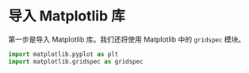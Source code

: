 # 导入 Matplotlib 库

第一步是导入 Matplotlib 库。我们还将使用 Matplotlib 中的 `gridspec` 模块。

```python
import matplotlib.pyplot as plt
import matplotlib.gridspec as gridspec
```
